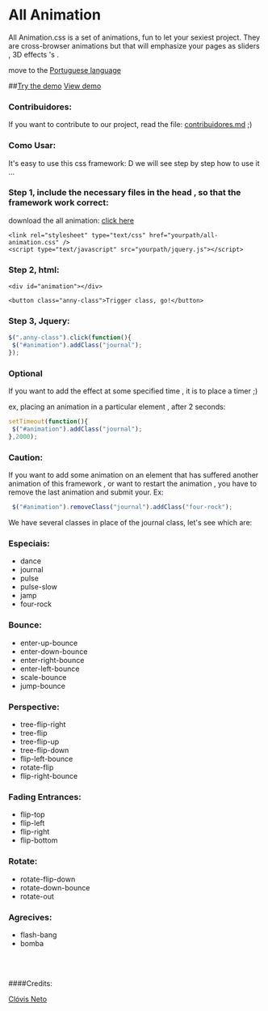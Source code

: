 All Animation
=============

All Animation.css is a set of animations, fun to let your sexiest project. They are cross-browser animations but that will emphasize your pages as sliders , 3D effects 's .

move to the <a href="readme-portuguese.md">Portuguese language</a>

##[Try the demo](http://clovisdasilvaneto.github.io/all-animation/)
<a href="http://clovisdasilvaneto.github.io/all-animation/">View demo</a>


### Contribuidores:
If you want to contribute to our project, read the file: <a href="https://github.com/clovisdasilvaneto/all-animation/blob/master/contribuidores.md">contribuidores.md</a> ;)

### Como Usar:

It's easy to use this css framework: D we will see step by step how to use it ...


### Step 1, include the necessary files in the head , so that the framework work correct:

download the all animation: <a href="http://clovisdasilvaneto.github.io/all-animation/css/all-animation.css" target="_blank">click here</a>

```
<link rel="stylesheet" type="text/css" href="yourpath/all-animation.css" />
<script type="text/javascript" src="yourpath/jquery.js"></script>

```

### Step 2, html:

```
<div id="animation"></div>

<button class="anny-class">Trigger class, go!</button>

```

### Step 3, Jquery:

```js
$(".anny-class").click(function(){
 $("#animation").addClass("journal");
});
```

### Optional

If you want to add the effect at some specified time , it is to place a timer ;)

ex, placing an animation in a particular element , after 2 seconds:

```js
setTimeout(function(){
 $("#animation").addClass("journal");
},2000);
```

### Caution:

If you want to add some animation on an element that has suffered another animation of this framework , or want to restart the animation , you have to remove the last animation and submit your. Ex:


```js
 $("#animation").removeClass("journal").addClass("four-rock");
```


We have several classes in place of the journal class, let's see which are:

### Especiais:

<ul>
 <li>dance</li>
 <li>journal</li>
 <li>pulse</li>
 <li>pulse-slow</li>
 <li>jamp</li>
 <li>four-rock</li>
</ul>

### Bounce:
<ul>
 <li>enter-up-bounce </li>
 <li>enter-down-bounce</li>
 <li>enter-right-bounce </li>
 <li>enter-left-bounce</li>
 <li>scale-bounce</li>
 <li>jump-bounce</li>
</ul>

### Perspective:
<ul>
 <li>tree-flip-right</li>
 <li>tree-flip</li>
 <li>tree-flip-up</li>
 <li>tree-flip-down</li>
 <li>flip-left-bounce</li>
 <li>rotate-flip</li>
 <li>flip-right-bounce</li>
</ul>

### Fading Entrances:
<ul>
 <li>flip-top</li>
 <li>flip-left</li>
 <li>flip-right</li>
 <li>flip-bottom</li>
</ul>

### Rotate:
<ul>
 <li>rotate-flip-down</li>
 <li>rotate-down-bounce</li>
 <li>rotate-out</li>
</ul>

### Agrecives:
<ul>
 <li>flash-bang</li>
 <li>bomba</li>
</ul>

<br>
<br>

####Credits: 

<a href="http://clovisdasilvaneto.github.io" target="_blank">Clóvis Neto</a>